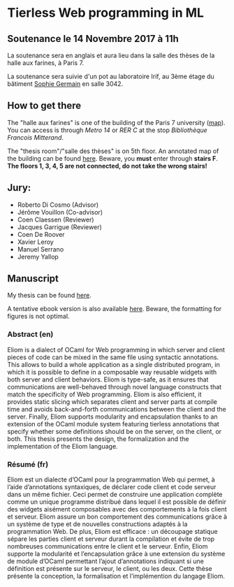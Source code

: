 # Tierless Web programming in ML

## Soutenance le 14 Novembre 2017 à 11h

La soutenance sera en anglais et aura lieu dans la salle des thèses de la halle aux farines, à Paris 7.

La soutenance sera suivie d'un pot au laboratoire Irif, au 3ème étage du bâtiment
[Sophie Germain](https://www.openstreetmap.org/way/286296494) en salle 3042.

## How to get there

The "halle aux farines" is one of the building of the Paris 7 university
([map](https://www.openstreetmap.org/way/62378611)).
You can access is through *Metro 14* or *RER C* at the stop *Bibliothèque Francois Mitterand*.

The "thesis room"/"salle des thèses" is on 5th floor.
An annotated map of the building can be found [here](img/farines.png).
Beware, you **must** enter through **stairs F**.
**The floors 1, 3, 4, 5 are not connected, do not take the wrong stairs!**



## Jury:

- Roberto Di Cosmo (Advisor)
- Jérôme Vouillon (Co-advisor)
- Coen Claessen (Reviewer)
- Jacques Garrigue (Reviewer)
- Coen De Roover
- Xavier Leroy
- Manuel Serrano
- Jeremy Yallop

## Manuscript

My thesis can be found [here][thesis]. 

A tentative ebook version is also available [here][ebookthesis]. Beware, the formatting for figures is not
optimal.

### Abstract (en)

Eliom is a dialect of OCaml for Web programming in which server and client
pieces of code can be mixed in the same file using syntactic annotations. This allows to
build a whole application as a single distributed program, in which it is possible to define
in a composable way reusable widgets with both server and client behaviors.
Eliom is type-safe, as it ensures that communications are well-behaved through novel
language constructs that match the specificity of Web programming. Eliom is also
efficient, it provides static slicing which separates client and server parts at compile time
and avoids back-and-forth communications between the client and the server. Finally,
Eliom supports modularity and encapsulation thanks to an extension of the OCaml
module system featuring tierless annotations that specify whether some definitions should
be on the server, on the client, or both.
This thesis presents the design, the formalization and the implementation of the Eliom
language.

### Résumé (fr)

Eliom est un dialecte d’OCaml pour la programmation Web qui permet, à
l’aide d’annotations syntaxiques, de déclarer code client et code serveur dans un même
fichier. Ceci permet de construire une application complète comme un unique programme
distribué dans lequel il est possible de définir des widgets aisément composables avec des
comportements à la fois client et serveur.
Eliom assure un bon comportement des communications grâce à un système de type et
de nouvelles constructions adaptés à la programmation Web. De plus, Eliom est efficace :
un découpage statique sépare les parties client et serveur durant la compilation et évite
de trop nombreuses communications entre le client et le serveur. Enfin, Eliom supporte
la modularité et l’encapsulation grâce à une extension du système de module d’OCaml
permettant l’ajout d’annotations indiquant si une définition est présente sur le serveur,
le client, ou les deux.
Cette thèse présente la conception, la formalisation et l’implémention du langage
Eliom.

[Jérôme Vouillon]: https://www.irif.fr/~vouillon/
[Roberto Di Cosmo]: http://dicosmo.org/
[thesis]: papers/phdthesis.pdf
[ebookthesis]: papers/phdebook.pdf
